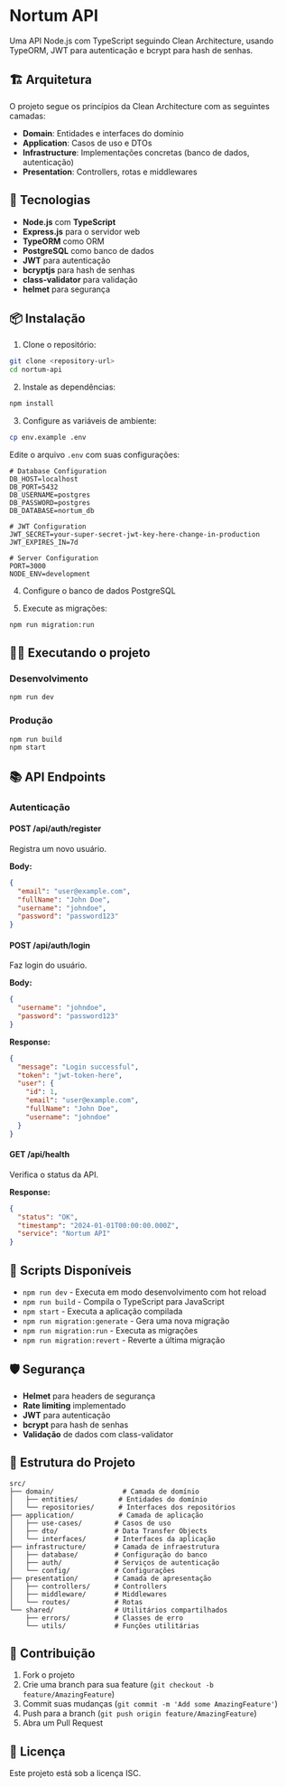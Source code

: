 # Nortum API

Uma API Node.js com TypeScript seguindo Clean Architecture, usando TypeORM, JWT para autenticação e bcrypt para hash de senhas.

## 🏗️ Arquitetura

O projeto segue os princípios da Clean Architecture com as seguintes camadas:

- **Domain**: Entidades e interfaces do domínio
- **Application**: Casos de uso e DTOs
- **Infrastructure**: Implementações concretas (banco de dados, autenticação)
- **Presentation**: Controllers, rotas e middlewares

## 🚀 Tecnologias

- **Node.js** com **TypeScript**
- **Express.js** para o servidor web
- **TypeORM** como ORM
- **PostgreSQL** como banco de dados
- **JWT** para autenticação
- **bcryptjs** para hash de senhas
- **class-validator** para validação
- **helmet** para segurança

## 📦 Instalação

1. Clone o repositório:

```bash
git clone <repository-url>
cd nortum-api
```

2. Instale as dependências:

```bash
npm install
```

3. Configure as variáveis de ambiente:

```bash
cp env.example .env
```

Edite o arquivo `.env` com suas configurações:

```env
# Database Configuration
DB_HOST=localhost
DB_PORT=5432
DB_USERNAME=postgres
DB_PASSWORD=postgres
DB_DATABASE=nortum_db

# JWT Configuration
JWT_SECRET=your-super-secret-jwt-key-here-change-in-production
JWT_EXPIRES_IN=7d

# Server Configuration
PORT=3000
NODE_ENV=development
```

4. Configure o banco de dados PostgreSQL

5. Execute as migrações:

```bash
npm run migration:run
```

## 🏃‍♂️ Executando o projeto

### Desenvolvimento

```bash
npm run dev
```

### Produção

```bash
npm run build
npm start
```

## 📚 API Endpoints

### Autenticação

#### POST /api/auth/register

Registra um novo usuário.

**Body:**

```json
{
  "email": "user@example.com",
  "fullName": "John Doe",
  "username": "johndoe",
  "password": "password123"
}
```

#### POST /api/auth/login

Faz login do usuário.

**Body:**

```json
{
  "username": "johndoe",
  "password": "password123"
}
```

**Response:**

```json
{
  "message": "Login successful",
  "token": "jwt-token-here",
  "user": {
    "id": 1,
    "email": "user@example.com",
    "fullName": "John Doe",
    "username": "johndoe"
  }
}
```

#### GET /api/health

Verifica o status da API.

**Response:**

```json
{
  "status": "OK",
  "timestamp": "2024-01-01T00:00:00.000Z",
  "service": "Nortum API"
}
```

## 🔧 Scripts Disponíveis

- `npm run dev` - Executa em modo desenvolvimento com hot reload
- `npm run build` - Compila o TypeScript para JavaScript
- `npm start` - Executa a aplicação compilada
- `npm run migration:generate` - Gera uma nova migração
- `npm run migration:run` - Executa as migrações
- `npm run migration:revert` - Reverte a última migração

## 🛡️ Segurança

- **Helmet** para headers de segurança
- **Rate limiting** implementado
- **JWT** para autenticação
- **bcrypt** para hash de senhas
- **Validação** de dados com class-validator

## 📁 Estrutura do Projeto

```
src/
├── domain/                 # Camada de domínio
│   ├── entities/          # Entidades do domínio
│   └── repositories/      # Interfaces dos repositórios
├── application/           # Camada de aplicação
│   ├── use-cases/        # Casos de uso
│   ├── dto/              # Data Transfer Objects
│   └── interfaces/       # Interfaces da aplicação
├── infrastructure/       # Camada de infraestrutura
│   ├── database/         # Configuração do banco
│   ├── auth/             # Serviços de autenticação
│   └── config/           # Configurações
├── presentation/         # Camada de apresentação
│   ├── controllers/      # Controllers
│   ├── middleware/       # Middlewares
│   └── routes/           # Rotas
└── shared/               # Utilitários compartilhados
    ├── errors/           # Classes de erro
    └── utils/            # Funções utilitárias
```

## 🤝 Contribuição

1. Fork o projeto
2. Crie uma branch para sua feature (`git checkout -b feature/AmazingFeature`)
3. Commit suas mudanças (`git commit -m 'Add some AmazingFeature'`)
4. Push para a branch (`git push origin feature/AmazingFeature`)
5. Abra um Pull Request

## 📄 Licença

Este projeto está sob a licença ISC.
